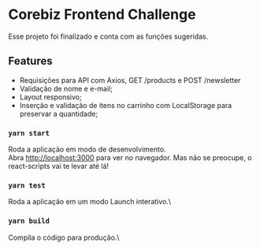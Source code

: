 # Corebiz Frontend Challenge

Esse projeto foi finalizado e conta com as funções sugeridas.

## Features

- Requisições para API com Axios, GET /products e POST /newsletter
- Validação de nome e e-mail;
- Layout responsivo;
- Inserção e validação de itens no carrinho com LocalStorage para preservar a quantidade;

### `yarn start`

Roda a aplicação em modo de desenvolvimento.\
Abra [http://localhost:3000](http://localhost:3000) para ver no navegador.
Mas não se preocupe, o react-scripts vai te levar até lá!

### `yarn test`

Roda a aplicação em um modo Launch interativo.\

### `yarn build`

Compila o código para produção.\
